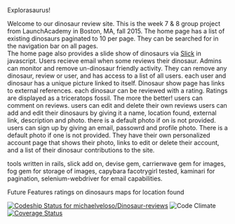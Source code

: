 Explorasaurus!

Welcome to our dinosaur review site.  This is the week 7 & 8 group project from LaunchAcademy in Boston, MA, fall 2015.
The home page has a list of existing dinosaurs paginated to 10 per page.  They can be searched for in the navigation bar on all pages.  
The home page also provides a slide show of dinosaurs via [Slick](http://kenwheeler.github.io/slick/) in javascript. 
Users recieve email when some reviews their dinosaur.
Admins can monitor and remove un-dinosaur friendly activity.  They can remove any dinosaur, review or user, and has access to a list of all users.
each user and dinosaur has a unique picture linked to itself.
Dinosaur show page has links to external references.
each dinosaur can be reviewed with a rating.  Ratings are displayed as a triceratops fossil.  The more the better!
users can comment on reviews.
users can edit and delete their own reviews
users can add and edit their dinosaurs by giving it a name, location found, external link, description and photo. there is a default photo if on is not provided.
users can sign up by giving an email, passowrd and profile photo.  There is a default photo if one is not provided. They have their own personalized account page that shows their photo, links to edit or delete their account, and a list of their dinosaur contributions to the site.


tools
written in rails, slick add on, devise gem, carrierwave gem for images, fog gem for storage of images, capybara facotrygirl tested, kaminari for pagination, selenium-webdriver for email capabilities.

Future Features
ratings on dinosaurs
maps for location found

[ ![Codeship Status for michaelveloso/Dinosaur-reviews](https://codeship.com/projects/84c97f50-42b3-0133-bc6b-1eb5f82d52fc/status?branch=master)](https://codeship.com/projects/103836)
![Code Climate](https://codeclimate.com/github/michaelveloso/Dinosaur-reviews.png)
[![Coverage Status](https://coveralls.io/repos/michaelveloso/Dinosaur-reviews/badge.svg?branch=master&service=github)](https://coveralls.io/github/michaelveloso/Dinosaur-reviews?branch=master)
